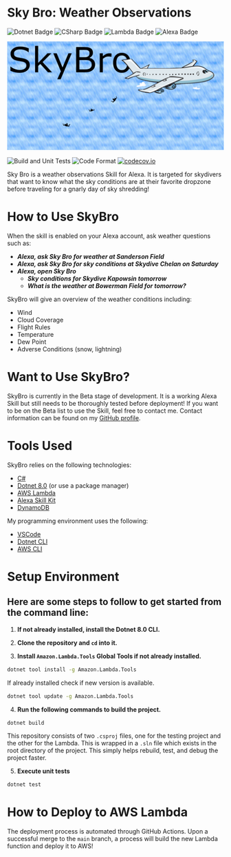 # Sky Bro: Weather Observations

![Dotnet Badge](https://img.shields.io/badge/dotnet-512BD4?style=for-the-badge&logo=dotnet&logoColor=white)
![CSharp Badge](https://img.shields.io/badge/csharp-239120?style=for-the-badge&logo=csharp&logocolor=white)
![Lambda Badge](https://img.shields.io/badge/Lambda-FF9900?style=for-the-badge&logo=aws-lambda&logoColor=white)
![Alexa Badge](https://img.shields.io/badge/Alexa-00CAFF?style=for-the-badge&logo=amazon-alexa&logoColor=white)

![SkyBro Header](./resources/SkyBro-Header.png)

![Build and Unit Tests](https://github.com/khurd21/SkyBro/actions/workflows/build-and-test.yml/badge.svg)
![Code Format](https://github.com/khurd21/SkyBro/actions/workflows/code-format.yml/badge.svg)
[![codecov.io](https://codecov.io/github/khurd21/SkyBro/coverage.svg?branch=main)](https://codecov.io/github/khurd21/SkyBro?branch=master)

Sky Bro is a weather observations Skill for Alexa. It is targeted for skydivers that want to know what the sky conditions are at their favorite dropzone before traveling for a gnarly day of sky shredding! 

# How to Use SkyBro

When the skill is enabled on your Alexa account, ask weather questions such as:
- *__Alexa, ask Sky Bro for weather at Sanderson Field__*
- *__Alexa, ask Sky Bro for sky conditions at Skydive Chelan on Saturday__*
- *__Alexa, open Sky Bro__*
    - *__Sky conditions for Skydive Kapowsin tomorrow__*
    - *__What is the weather at Bowerman Field for tomorrow?__*

SkyBro will give an overview of the weather conditions including:

- Wind
- Cloud Coverage
- Flight Rules
- Temperature
- Dew Point
- Adverse Conditions (snow, lightning)

# Want to Use SkyBro?

SkyBro is currently in the Beta stage of development. It is a working Alexa Skill but still needs to be thoroughly tested before
deployment! If you want to be on the Beta list to use the Skill, feel free to contact me. Contact information can be found on my
[GitHub profile](https://github.com/khurd21).

# Tools Used

SkyBro relies on the following technologies:

- [C#](https://learn.microsoft.com/en-us/dotnet/csharp/)
- [Dotnet 8.0](https://dotnet.microsoft.com/en-us/download/dotnet/8.0) (or use a package manager)
- [AWS Lambda](https://aws.amazon.com/lambda/)
- [Alexa Skill Kit](https://developer.amazon.com/en-US/alexa/alexa-skills-kit)
- [DynamoDB](https://aws.amazon.com/dynamodb/)

My programming environment uses the following:

- [VSCode](https://code.visualstudio.com)
- [Dotnet CLI](https://learn.microsoft.com/en-us/dotnet/core/tools/)
- [AWS CLI](https://aws.amazon.com/cli/)


# Setup Environment

## Here are some steps to follow to get started from the command line:

1. __If not already installed, install the Dotnet 8.0 CLI.__

2. __Clone the repository and `cd` into it.__

3. __Install `Amazon.Lambda.Tools` Global Tools if not already installed.__

```bash
dotnet tool install -g Amazon.Lambda.Tools
```

If already installed check if new version is available.
```bash
dotnet tool update -g Amazon.Lambda.Tools
```

4. __Run the following commands to build the project.__

```bash
dotnet build
```

This repository consists of two `.csproj` files, one for the testing project and the other for
the Lambda. This is wrapped in a `.sln` file which exists in the root directory of the project.
This simply helps rebuild, test, and debug the project faster.


5. __Execute unit tests__

```bash
dotnet test
```

# How to Deploy to AWS Lambda

The deployment process is automated through GitHub Actions. Upon a successful merge to the `main` branch,
a process will build the new Lambda function and deploy it to AWS!